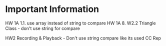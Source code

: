 # Important Information

HW 1A 1.1. use array instead of string to compare
HW 1A 8. W2.2 Triangle Class - don't use string for compare


HW2 Recording & Playback - Don't use string compare like its used
CC Rep